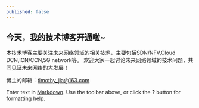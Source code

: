 ```yaml
---
published: false
---
```


## 今天，我的技术博客开通啦~
本技术博客主要关注未来网络领域的相关技术，主要包括SDN/NFV,Cloud DCN,ICN/CCN,5G network等。
欢迎大家一起讨论未来网络领域的技术问题，共同见证未来网络的大发展！


博主的邮箱：timothy_jia@163.com


Enter text in [Markdown](http://daringfireball.net/projects/markdown/). Use the toolbar above, or click the **?** button for formatting help.
